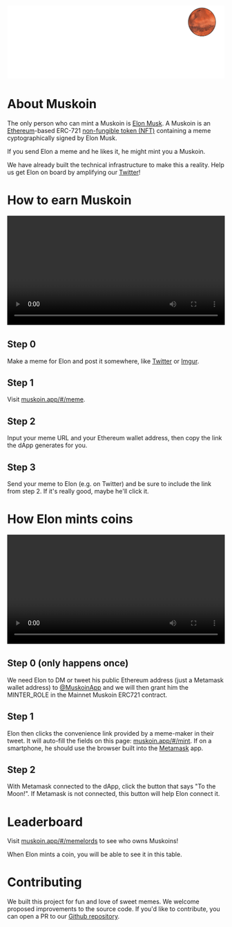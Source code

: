 <p align="center">
  <img src="./media/svg/muskoin_rocket_animation.svg">
</p>

# About Muskoin

The only person who can mint a Muskoin is <a href="https://media.giphy.com/media/3jcgPn9fzfaXc1EHJC/giphy.gif">Elon Musk</a>. A Muskoin is an <a href="https://ethereum.org">Ethereum</a>-based ERC-721 <a href="https://en.wikipedia.org/wiki/Non-fungible_token">non-fungible token (NFT)</a> containing a meme cyptographically signed by Elon Musk.

If you send Elon a meme and he likes it, he might mint you a Muskoin.

We have already built the technical infrastructure to make this a reality. Help us get Elon on board by amplifying our <a href="https://www.twitter.com/MuskoinApp">Twitter</a>!

# How to earn Muskoin 

<video width="100%" controls="controls">
  <source src="./media/meme_instructions.mp4" type="video/mp4">
</video>


## Step 0

Make a meme for Elon and post it somewhere, like <a href="https://www.twitter.com">Twitter</a> or <a href="https://imgur.com/">Imgur</a>.

## Step 1

Visit <a href="http://muskoin.app/#/meme">muskoin.app/#/meme</a>.

## Step 2

Input your meme URL and your Ethereum wallet address, then copy the link the dApp generates for you. 

## Step 3

Send your meme to Elon (e.g. on Twitter) and be sure to include the link from step 2. If it's really good, maybe he'll click it. 

# How Elon mints coins

<video width="100%" controls="controls">
  <source src="./media/mint_instructions.mp4" type="video/mp4">
</video>

## Step 0 (only happens once) 

We need Elon to DM or tweet his public Ethereum address (just a Metamask wallet address) to <a href="https://www.twitter.com/MuskoinApp">@MuskoinApp</a> and we will then grant him the MINTER_ROLE in the Mainnet Muskoin ERC721 contract. 

## Step 1

Elon then clicks the convenience link provided by a meme-maker in their tweet. It will auto-fill the fields on this page: <a href="http://muskoin.app/#/mint">muskoin.app/#/mint</a>. If on a smartphone, he should use the browser built into the <a href="https://metamask.io">Metamask</a> app. 

## Step 2

With Metamask connected to the dApp, click the button that says "To the Moon!". If Metamask is not connected, this button will help Elon connect it.

# Leaderboard

Visit <a href="http://muskoin.app/#/memelords">muskoin.app/#/memelords</a> to see who owns Muskoins!

When Elon mints a coin, you will be able to see it in this table.

# Contributing

We built this project for fun and love of sweet memes. We welcome proposed improvements to the source code. If you'd like to contribute, 
you can open a PR to our <a href="https://github.com/muskoin/muskoin">Github repository</a>.
